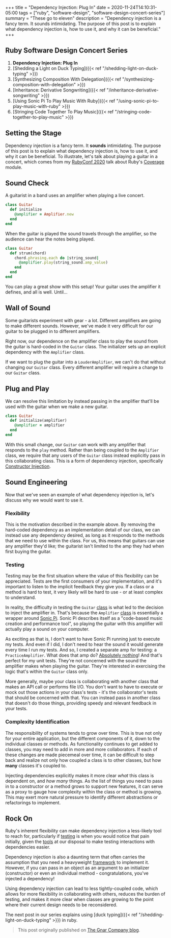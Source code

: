 +++
title = "Dependency Injection: Plug In"
date = 2020-11-24T14:10:31-05:00
tags = ["ruby", "software-design", "software-design-concert-series"]
summary = "These go to eleven"
description = "Dependency injection is a fancy term. It sounds intimidating. The purpose of this post is to explain what dependency injection is, how to use it, and why it can be beneficial."
+++

## Ruby Software Design Concert Series

1. __Dependency Injection: Plug In__
2. [Shedding a Light on Duck Typing]({{< ref "/shedding-light-on-duck-typing" >}})
3. [Synthesizing Composition With Delegation]({{< ref "/synthesizing-composition-with-delegation" >}})
4. [Inheritance: Derivative Songwriting]({{< ref "/inheritance-derivative-songwriting" >}})
5. [Using Sonic Pi To Play Music With Ruby]({{< ref "/using-sonic-pi-to-play-music-with-ruby" >}})
6. [Stringing Code Together To Play Music]({{< ref "/stringing-code-together-to-play-music" >}})

## Setting the Stage

Dependency injection is a fancy term. It __sounds__ intimidating. The purpose of
this post is to explain what dependency injection is, how to use it, and why it
can be beneficial. To illustrate, let's talk about playing a guitar in a
concert, which comes from my [RubyConf 2020](https://youtu.be/EyLO0EEm3BQ)
talk about Ruby's [Coverage](https://docs.ruby-lang.org/en/master/Coverage.html) module.

## Sound Check

A guitarist in a band uses an amplifier when playing a live concert.

```ruby
class Guitar
  def initialize
    @amplifier = Amplifier.new
  end
end
```

When the guitar is played the sound travels through the amplifier, so the
audience can hear the notes being played.

```ruby
class Guitar
  def strum(chord)
    chord.phrasing.each do |string_sound|
      @amplifier.play(string_sound.amp_value)
    end
  end
end
```

You can play a great show with this setup! Your guitar uses the amplifier it
defines, and all is well. Until...

## Wall of Sound

Some guitarists experiment with gear - a lot. Different amplifiers are going to
make different sounds. However, we've made it very difficult for our guitar to
be plugged in to different amplifiers.

Right now, our dependence on the amplifier class to play the sound from the
guitar is hard-coded in the `Guitar` class. The initializer sets up an explicit
dependency with the `Amplifier` class.

If we want to plug the guitar into a `LouderAmplifier`, we can't do that without
changing our `Guitar` class. Every different amplifier will require a change to
our `Guitar` class.

## Plug and Play

We can resolve this limitation by instead passing in the amplifier that'll be
used with the guitar when we make a new guitar.

```ruby
class Guitar
  def initialize(amplifier)
    @amplifier = amplifier
  end
end
```

With this small change, our `Guitar` can work with any amplifier that responds
to the `play` method. Rather than being coupled to the `Amplifier` class, we
require that any users of the `Guitar` class instead explicitly pass in this
collaborating class. This is a form of dependency injection, specifically
[Constructor Injection](https://martinfowler.com/articles/injection.html#ConstructorInjectionWithPicocontainer).

## Sound Engineering

Now that we've seen an example of what dependency injection is, let's discuss
why we would want to use it.

### Flexibility

This is the motivation described in the example above. By removing the
hard-coded dependency as an implementation detail of our class, we can instead
use any dependency desired, as long as it responds to the methods that we need
to use within the class. For us, this means that guitars can use any amplifier
they'd like; the guitarist isn't limited to the amp they had when first buying
the guitar.

### Testing

Testing may be the first situation where the value of this flexibility can be
appreciated. Tests are the first consumers of your implementation, and it's
important to listen to the implicit feedback they give you. If a class or a
method is hard to test, it very likely will be hard to use - or at least complex
to understand.

In reality, the difficulty in testing the `Guitar` [class](https://github.com/kevin-j-m/ruby_cover_band/blob/09e7b72b38dac09d4968afe1468eda53caaf294c/lib/ruby_cover_band/instruments/guitar.rb)
is what led to the decision to inject the amplifier in. That's because the
`Amplifier` [class](https://github.com/kevin-j-m/ruby_cover_band/blob/09e7b72b38dac09d4968afe1468eda53caaf294c/lib/ruby_cover_band/amplifier.rb)
is essentially a wrapper around [Sonic Pi](https://sonic-pi.net/). Sonic Pi
describes itself as a "code-based music creation and performance tool", so
playing the guitar with this amplifier will actually play a sound on your
computer.

As exciting as that is, I don't want to have Sonic Pi running just to execute my
tests. And even if I did, I don't need to hear the sound it would generate every
time I run my tests. And so, I created a separate amp for testing: a
`PracticeAmplifier`. What does that amp do? [Absolutely nothing](https://github.com/kevin-j-m/ruby_cover_band/blob/09e7b72b38dac09d4968afe1468eda53caaf294c/lib/ruby_cover_band/practice_amplifier.rb)!
And that's perfect for my unit tests. They're not concerned with the sound the
amplifier makes when playing the guitar. They're interested in exercising the
logic that's within the `Guitar` class only.

More generally, maybe your class is collaborating with another class that makes
an API call or performs file I/O. You don't want to have to execute or mock out
those actions in your class's tests - it's the collaborator's tests that should
be concerned with that. You can instead pass in another class that doesn't do
those things, providing speedy and relevant feedback in your tests.

### Complexity Identification

The responsibility of systems tends to grow over time. This is true not only for
your entire application, but the different components of it, down to the
individual classes or methods. As functionality continues to get added to
classes, you may need to add in more and more collaborators. If each of these
changes are made piecemeal over time, it can be difficult to step back and
realize not only how coupled a class is to other classes, but how __many__
classes it's coupled to.

Injecting dependencies explicitly makes it more clear *what* this class is
dependent on, and *how many* things. As the list of things you need to pass in to
a constructor or a method grows to support new features, it can serve
as a proxy to gauge how complexity within the class or method is growing. This
may exert more natural pressure to identify different abstractions or
refactorings to implement.

## Rock On

Ruby's inherent flexibility can make dependency injection a less-likely tool to
reach for, particularly if [testing](https://dhh.dk/2012/dependency-injection-is-not-a-virtue.html) is when you would notice that pain initially, given the [tools](https://www.youtube.com/watch?v=iEfpAp2sqiw) at our
disposal to make testing interactions with dependencies easier.

Dependency injection is also a daunting term that often carries the assumption
that you need a heavyweight [framework](https://en.wikipedia.org/wiki/Dependency_injection#Dependency_injection_frameworks) to implement it. However, if you can pass in an object as an argument to an initializer (constructor) or even an individual method - congratulations, you've injected a dependency!

Using dependency injection can lead to less tightly-coupled code, which
allows for more flexibility in collaborating with others, reduces the burden of
testing, and makes it more clear when classes are growing to the point where
their current design needs to be reconsidered.

The next post in our series explains using [duck typing]({{< ref "/shedding-light-on-duck-typing" >}}) in ruby.

> This post originally published on [The Gnar Company blog](https://blog.thegnar.co/dependency-injection-plug-in).
